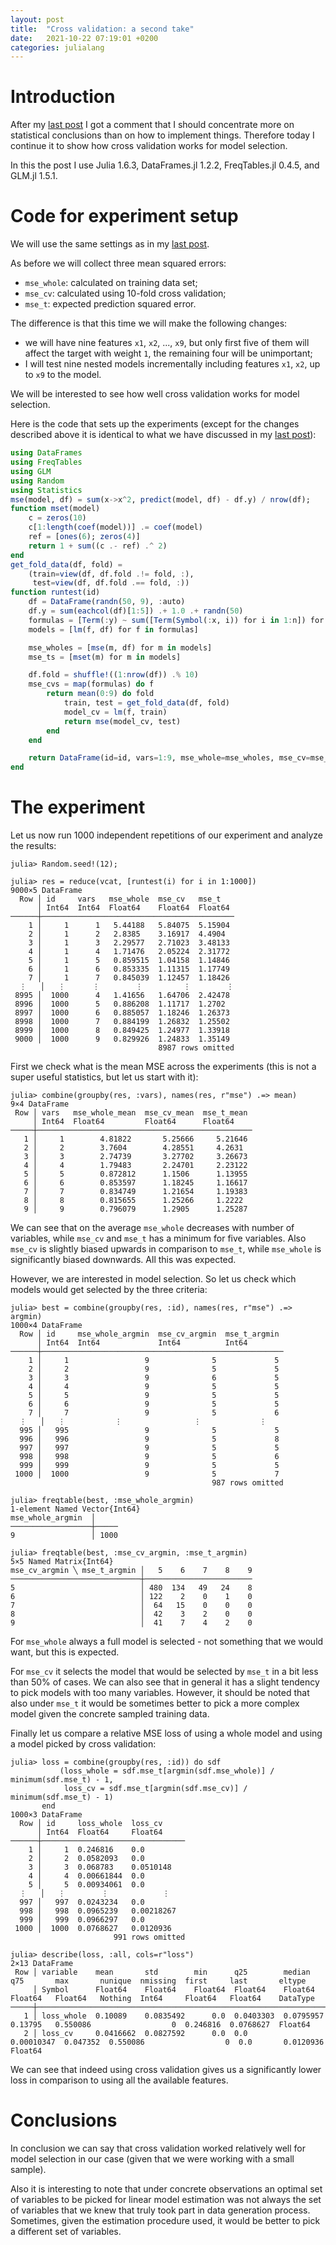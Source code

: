 ```yaml
---
layout: post
title:  "Cross validation: a second take"
date:   2021-10-22 07:19:01 +0200
categories: julialang
---
```


# Introduction

After my [last post][lp] I got a comment that I should concentrate more on
statistical conclusions than on how to implement things. Therefore today I
continue it to show how cross validation works for model selection.

In this the post I use Julia 1.6.3, DataFrames.jl 1.2.2, FreqTables.jl 0.4.5,
and GLM.jl 1.5.1.

# Code for experiment setup

We will use the same settings as in my [last post][lp].

As before we will collect three mean squared errors:
* `mse_whole`: calculated on training data set;
* `mse_cv`: calculated using 10-fold cross validation;
* `mse_t`: expected prediction squared error.

The difference is that this time we will make the following changes:
* we will have nine features `x1`, `x2`, ..., `x9`, but only first five of them
  will affect the target with weight `1`, the remaining four will be
  unimportant;
* I will test nine nested models incrementally including features `x1`, `x2`,
  up to `x9` to the model.

We will be interested to see how well cross validation works for model
selection.

Here is the code that sets up the experiments (except for the changes described
above it is identical to what we have discussed in my [last post][lp]):

```julia
using DataFrames
using FreqTables
using GLM
using Random
using Statistics
mse(model, df) = sum(x->x^2, predict(model, df) - df.y) / nrow(df);
function mset(model)
    c = zeros(10)
    c[1:length(coef(model))] .= coef(model)
    ref = [ones(6); zeros(4)]
    return 1 + sum((c .- ref) .^ 2)
end
get_fold_data(df, fold) =
    (train=view(df, df.fold .!= fold, :),
     test=view(df, df.fold .== fold, :))
function runtest(id)
    df = DataFrame(randn(50, 9), :auto)
    df.y = sum(eachcol(df)[1:5]) .+ 1.0 .+ randn(50)
    formulas = [Term(:y) ~ sum([Term(Symbol(:x, i)) for i in 1:n]) for n in 1:9]
    models = [lm(f, df) for f in formulas]

    mse_wholes = [mse(m, df) for m in models]
    mse_ts = [mset(m) for m in models]

    df.fold = shuffle!((1:nrow(df)) .% 10)
    mse_cvs = map(formulas) do f
        return mean(0:9) do fold
            train, test = get_fold_data(df, fold)
            model_cv = lm(f, train)
            return mse(model_cv, test)
        end
    end

    return DataFrame(id=id, vars=1:9, mse_whole=mse_wholes, mse_cv=mse_cvs, mse_t=mse_ts)
end
```

# The experiment

Let us now run 1000 independent repetitions of our experiment and analyze
the results:

```
julia> Random.seed!(12);

julia> res = reduce(vcat, [runtest(i) for i in 1:1000])
9000×5 DataFrame
  Row │ id     vars   mse_whole  mse_cv   mse_t
      │ Int64  Int64  Float64    Float64  Float64
──────┼───────────────────────────────────────────
    1 │     1      1   5.44188   5.84075  5.15904
    2 │     1      2   2.8385    3.16917  4.4904
    3 │     1      3   2.29577   2.71023  3.48133
    4 │     1      4   1.71476   2.05224  2.31772
    5 │     1      5   0.859515  1.04158  1.14846
    6 │     1      6   0.853335  1.11315  1.17749
    7 │     1      7   0.845039  1.12457  1.18426
  ⋮   │   ⋮      ⋮        ⋮         ⋮        ⋮
 8995 │  1000      4   1.41656   1.64706  2.42478
 8996 │  1000      5   0.886208  1.11717  1.2702
 8997 │  1000      6   0.885057  1.18246  1.26373
 8998 │  1000      7   0.884199  1.26832  1.25502
 8999 │  1000      8   0.849425  1.24977  1.33918
 9000 │  1000      9   0.829926  1.24833  1.35149
                                 8987 rows omitted
```

First we check what is the mean MSE across the experiments (this is not a super
useful statistics, but let us start with it):

```
julia> combine(groupby(res, :vars), names(res, r"mse") .=> mean)
9×4 DataFrame
 Row │ vars   mse_whole_mean  mse_cv_mean  mse_t_mean
     │ Int64  Float64         Float64      Float64
─────┼────────────────────────────────────────────────
   1 │     1        4.81822       5.25666     5.21646
   2 │     2        3.7604        4.28551     4.2631
   3 │     3        2.74739       3.27702     3.26673
   4 │     4        1.79483       2.24701     2.23122
   5 │     5        0.872812      1.1506      1.13955
   6 │     6        0.853597      1.18245     1.16617
   7 │     7        0.834749      1.21654     1.19383
   8 │     8        0.815655      1.25266     1.2222
   9 │     9        0.796079      1.2905      1.25287
```

We can see that on the average `mse_whole` decreases with number of variables,
while `mse_cv` and `mse_t` has a minimum for five variables. Also `mse_cv` is
slightly biased upwards in comparison to `mse_t`, while `mse_whole` is
significantly biased downwards. All this was expected.

However, we are interested in model selection. So let us check which models
would get selected by the three criteria:

```
julia> best = combine(groupby(res, :id), names(res, r"mse") .=> argmin)
1000×4 DataFrame
  Row │ id     mse_whole_argmin  mse_cv_argmin  mse_t_argmin
      │ Int64  Int64             Int64          Int64
──────┼──────────────────────────────────────────────────────
    1 │     1                 9              5             5
    2 │     2                 9              5             5
    3 │     3                 9              6             5
    4 │     4                 9              5             5
    5 │     5                 9              5             5
    6 │     6                 9              5             5
    7 │     7                 9              5             6
  ⋮   │   ⋮           ⋮                ⋮             ⋮
  995 │   995                 9              5             5
  996 │   996                 9              5             8
  997 │   997                 9              5             5
  998 │   998                 9              5             6
  999 │   999                 9              5             5
 1000 │  1000                 9              5             7
                                             987 rows omitted

julia> freqtable(best, :mse_whole_argmin)
1-element Named Vector{Int64}
mse_whole_argmin  │
──────────────────┼─────
9                 │ 1000

julia> freqtable(best, :mse_cv_argmin, :mse_t_argmin)
5×5 Named Matrix{Int64}
mse_cv_argmin ╲ mse_t_argmin │   5    6    7    8    9
─────────────────────────────┼────────────────────────
5                            │ 480  134   49   24    8
6                            │ 122    2    0    1    0
7                            │  64   15    0    0    0
8                            │  42    3    2    0    0
9                            │  41    7    4    2    0
```

For `mse_whole` always a full model is selected - not something that we
would want, but this is expected.

For `mse_cv` it selects the model that would be selected by `mse_t` in a bit
less than 50% of cases. We can also see that in general it has a slight
tendency to pick models with too many variables. However, it should be noted
that also under `mse_t` it would be sometimes better to pick a more complex
model given the concrete sampled training data.

Finally let us compare a relative MSE loss of using a whole model and using a
model picked by cross validation:

```
julia> loss = combine(groupby(res, :id)) do sdf
           (loss_whole = sdf.mse_t[argmin(sdf.mse_whole)] / minimum(sdf.mse_t) - 1,
            loss_cv = sdf.mse_t[argmin(sdf.mse_cv)] / minimum(sdf.mse_t) - 1)
       end
1000×3 DataFrame
  Row │ id     loss_whole  loss_cv
      │ Int64  Float64     Float64
──────┼────────────────────────────────
    1 │     1  0.246816    0.0
    2 │     2  0.0582093   0.0
    3 │     3  0.068783    0.0510148
    4 │     4  0.00661844  0.0
    5 │     5  0.00934061  0.0
  ⋮   │   ⋮        ⋮            ⋮
  997 │   997  0.0243234   0.0
  998 │   998  0.0965239   0.00218267
  999 │   999  0.0966297   0.0
 1000 │  1000  0.0768627   0.0120936
                       991 rows omitted

julia> describe(loss, :all, cols=r"loss")
2×13 DataFrame
 Row │ variable    mean       std        min      q25        median      q75       max       nunique  nmissing  first     last       eltype
     │ Symbol      Float64    Float64    Float64  Float64    Float64     Float64   Float64   Nothing  Int64     Float64   Float64    DataType
─────┼────────────────────────────────────────────────────────────────────────────────────────────────────────────────────────────────────────
   1 │ loss_whole  0.10089    0.0835492      0.0  0.0403303  0.0795957   0.13795   0.550086                  0  0.246816  0.0768627  Float64
   2 │ loss_cv     0.0416662  0.0827592      0.0  0.0        0.00010347  0.047352  0.550086                  0  0.0       0.0120936  Float64
```

We can see that indeed using cross validation gives us a significantly lower
loss in comparison to using all the available features.

# Conclusions

In conclusion we can say that cross validation worked relatively well for
model selection in our case (given that we were working with a small sample).

Also it is interesting to note that under concrete observations an optimal set
of variables to be picked for linear model estimation was not always the set of
variables that we knew that truly took part in data generation process.
Sometimes, given the estimation procedure used, it would be better to pick a
different set of variables.

[lp]: https://bkamins.github.io/julialang/2021/10/15/cv.html
